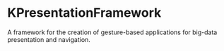 KPresentationFramework
======================

A framework for the creation of gesture-based applications for big-data presentation and navigation.
